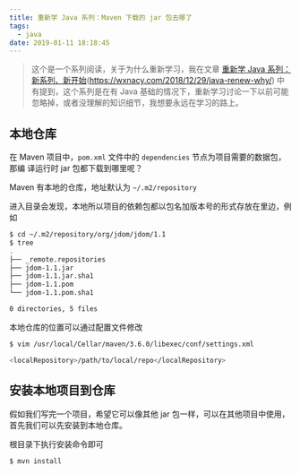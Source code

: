 ```yaml
---
title: 重新学 Java 系列：Maven 下载的 jar 包去哪了
tags:
  - java
date: 2019-01-11 18:18:45
---
```



> 这个是一个系列阅读，关于为什么重新学习，我在文章 [重新学 Java 系列：新系列、新开始](/2018/12/29/java-renew-why/)(https://wxnacy.com/2018/12/29/java-renew-why/) 中有提到，这个系列是在有 Java 基础的情况下，重新学习讨论一下以前可能忽略掉，或者没理解的知识细节，我想要永远在学习的路上。

<!-- more --><!-- toc -->
## 本地仓库
在 Maven 项目中，`pom.xml` 文件中的 `dependencies` 节点为项目需要的数据包，那编
译运行时 jar 包都下载到哪里呢？

Maven 有本地的仓库，地址默认为 `~/.m2/repository`

进入目录会发现，本地所以项目的依赖包都以包名加版本号的形式存放在里边，例如

```bash
$ cd ~/.m2/repository/org/jdom/jdom/1.1
$ tree
.
├── _remote.repositories
├── jdom-1.1.jar
├── jdom-1.1.jar.sha1
├── jdom-1.1.pom
└── jdom-1.1.pom.sha1

0 directories, 5 files
```

本地仓库的位置可以通过配置文件修改

```bash
$ vim /usr/local/Cellar/maven/3.6.0/libexec/conf/settings.xml
```

```bash
<localRepository>/path/to/local/repo</localRepository>
```

## 安装本地项目到仓库

假如我们写完一个项目，希望它可以像其他 jar 包一样，可以在其他项目中使用，首先我们可以先安装到本地仓库。

根目录下执行安装命令即可

```bash
$ mvn install
```

